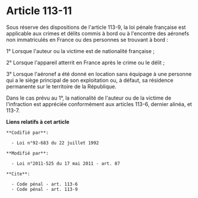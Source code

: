 # Article 113-11

Sous réserve des dispositions de l'article 113-9, la loi pénale française est applicable aux crimes et délits commis à bord
ou à l'encontre des aéronefs non immatriculés en France ou des personnes se trouvant à bord : 

1° Lorsque l'auteur ou la victime est de nationalité française ; 

2° Lorsque l'appareil atterrit en France après le crime ou le délit ; 

3° Lorsque l'aéronef a été donné en location sans équipage à une personne qui a le siège principal de son exploitation ou, à
défaut, sa résidence permanente sur le territoire de la République. 

Dans le cas prévu au 1°, la nationalité de l'auteur ou de la victime de l'infraction est appréciée conformément aux articles
113-6, dernier alinéa, et 113-7.

**Liens relatifs à cet article**

	**Codifié par**:

	  - Loi n°92-683 du 22 juillet 1992

	**Modifié par**:

	  - Loi n°2011-525 du 17 mai 2011 - art. 87

	**Cite**:

	  - Code pénal - art. 113-6
	  - Code pénal - art. 113-9
